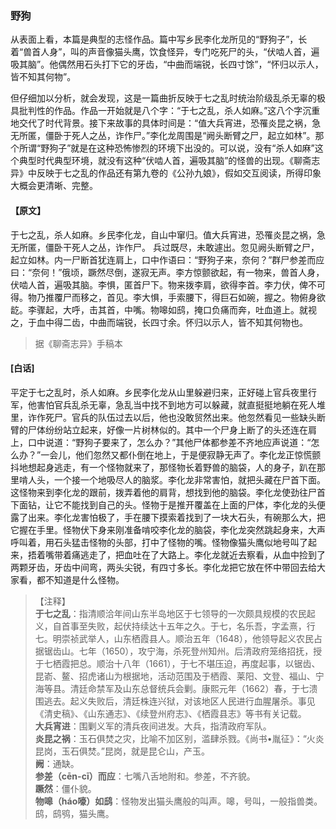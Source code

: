 <script type="text/javascript">
    var head = document.getElementsByTagName('head')[0];
    cssURL = '/public/liao.css';
    linkTag = document.createElement('link');
    linkTag.href = cssURL;
    linkTag.setAttribute('type','text/css');
    linkTag.setAttribute('rel','stylesheet');
    head.appendChild(linkTag);
</script>
### 野狗

从表面上看，本篇是典型的志怪作品。篇中写乡民李化龙所见的“野狗子”，长着“兽首人身”，叫的声音像猫头鹰，饮食怪异，专门吃死尸的头，“伏啮人首，遍吸其脑”。他偶然用石头打下它的牙齿，“中曲而端锐，长四寸馀”，“怀归以示人，皆不知其何物”。

但仔细加以分析，就会发现，这是一篇曲折反映于七之乱时统治阶级乱杀无辜的极具批判性的作品。作品一开始就是八个字：“于七之乱，杀人如麻。”这八个字沉重地交代了时代背景。接下来故事的具体时间是：“值大兵宵进，恐罹炎昆之祸，急无所匿，僵卧于死人之丛，诈作尸。”李化龙周围是“阙头断臂之尸，起立如林”。那个所谓“野狗子”就是在这种恐怖惨烈的环境下出没的。可以说，没有“杀人如麻”这个典型时代典型环境，就没有这种“伏啮人首，遍吸其脑”的怪兽的出现。《聊斋志异》中反映于七之乱的作品还有第九卷的《公孙九娘》，假如交互阅读，所得印象大概会更清晰、完整。

#### 【原文】
<section>

于七之乱，杀人如麻。乡民李化龙，自山中窜归。值大兵宵进，恐罹炎昆之祸，急无所匿，僵卧干死人之丛，诈作尸。
兵过既尽，未敢遽出。忽见阙头断臂之尸，起立如林。内一尸断首犹连肩上，口中作语曰：“野狗子来，奈何？”群尸参差而应曰：“奈何！”俄顷，蹶然尽倒，遂寂无声。李方惊颤欲起，有一物来，兽首人身，伏啮人首，遍吸其脑。李惧，匿首尸下。物来拨李肩，欲得李首。李力伏，俾不可得。物乃推覆尸而移之，首见。李大惧，手索腰下，得巨石如碗，握之。物俯身欲龁。李骤起，大呼，击其首，中嘴。物嗥如鸱，掩口负痛而奔，吐血道上。就视之，于血中得二齿，中曲而端锐，长四寸余。怀归以示人，皆不知其何物也。

</section>

> 据《聊斋志异》手稿本

#### [白话]
<aside>

平定于七之乱时，杀人如麻。乡民李化龙从山里躲避归来，正好碰上官兵夜里行军，他害怕官兵乱杀无辜，急乱当中找不到地方可以躲藏，就直挺挺地躺在死人堆里，诈作死尸。官兵的队伍过去以后，他也没敢贸然出来。他忽然看见一些缺头断臂的尸体纷纷站立起来，好像一片树林似的。其中一个尸身上断了的头还连在肩上，口中说道：“野狗子要来了，怎么办？”其他尸体都参差不齐地应声说道：“怎么办？”一会儿，他们忽然又都仆倒在地上，于是便寂静无声了。李化龙正惊慌颤抖地想起身逃走，有一个怪物就来了，那怪物长着野兽的脑袋，人的身子，趴在那里啃人头，一个接一个地吸尽人的脑浆。李化龙非常害怕，就把头藏在尸首下面。这怪物来到李化龙的跟前，拨弄着他的肩背，想找到他的脑袋。李化龙使劲往尸首下面钻，让它不能找到自己的头。怪物于是推开覆盖在上面的尸体，李化龙的头便露了出来。李化龙害怕极了，手在腰下摸索着找到了一块大石头，有碗那么大，把它握在手里。怪物伏下身来刚准备啃咬李化龙的脑袋，李化龙突然跳起身来，大声呼叫着，用石头猛击怪物的头部，打中了怪物的嘴。怪物像猫头鹰似地号叫了起来，捂着嘴带着痛逃走了，把血吐在了大路上。李化龙就近去察看，从血中捡到了两颗牙齿，牙齿中间弯，两头尖锐，有四寸多长。李化龙把它放在怀中带回去给大家看，都不知道是什么怪物。

</aside>

> 【注释】  
<b>于七之乱</b>：指清顺洽年间山东半岛地区于七领导的一次颇具规模的农民起义，自首事至失败，起伏持续达十五年之久。于七，名乐吾，字孟熹，行七。明崇祯武举人，山东栖霞县人。顺治五年（1648），他领导起义农民占据锯齿山。七年（1650），攻宁海，杀死登州知州。后清政府笼络招抚，授于七栖霞把总。顺治十八年（1661），于七不堪压迫，再度起事，以锯齿、昆嵛、鳌、招虎诸山为根据地，活动范围及于栖霞、莱阳、文登、福山、宁海等县。清廷命禁军及山东总督统兵会剿。康熙元年（1662）春，于七溃围逃去。起义失败后，清廷株连兴狱，对该地区人民进行血腥屠杀。事见《清史稿》、《山东通志》、《续登州府志》、《栖霞县志》等书有关记载。  
<b>大兵宵进</b>：围剿义军的清兵夜间进发。大兵，指清政府军队。  
<b>炎昆之祸</b>：玉石俱焚之灾，比喻不加区别，滥肆杀戮。《尚书•胤征》：“火炎昆岗，玉石俱焚。”昆岗，就是昆仑山，产玉。  
<b>阙</b>：通缺。  
<b>参差（cēn-cī）而应</b>：七嘴八舌地附和。参差，不齐貌。  
<b>蹶然</b>：僵仆貌。  
<b>物嗥（háo嚎）如鸱</b>：怪物发出猫头鹰般的叫声。嗥，号叫，一般指兽类。鸱，鸱鸮，猫头鹰。  
